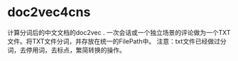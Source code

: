 # doc2vec4cns
计算分词后的中文文档的doc2vec .
一次会话或一个独立场景的评论做为一个TXT文件。将TXT文件分词，并存放在统一的FilePath中。
注意：txt文件已经做过分词，去停用词，去标点，繁简转换的操作。
